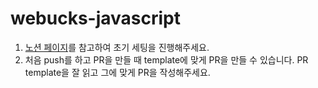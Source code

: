 # webucks-javascript

1. [노션 페이지](https://www.notion.so/wecode/JavaScript-9812a66e487340ed8d4bf5b16a8b2ea1)를 참고하여 초기 세팅을 진행해주세요.
2. 처음 push를 하고 PR을 만들 때 template에 맞게 PR을 만들 수 있습니다. PR template을 잘 읽고 그에 맞게 PR을 작성해주세요.
